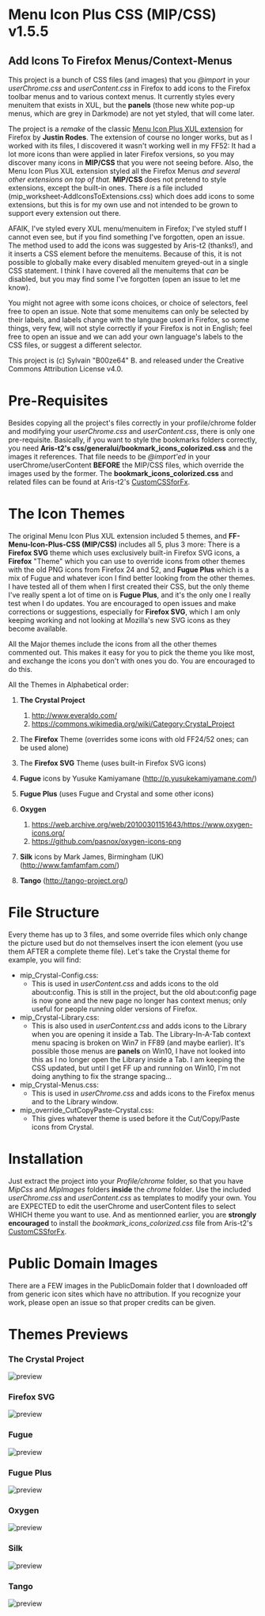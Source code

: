 # Menu Icon Plus CSS (MIP/CSS) v1.5.5
## Add Icons To Firefox Menus/Context-Menus

This project is a bunch of CSS files (and images) that you *@import* in your *userChrome.css* and *userContent.css* in Firefox to add icons to the Firefox toolbar menus and to various context menus. It currently styles every menuitem that exists in XUL, but the **panels** (those new white pop-up menus, which are grey in Darkmode) are not yet styled, that will come later.

The project is a *remake* of the classic [Menu Icon Plus XUL extension](http://www.codedawn.com/menu-icons-plus.php) for Firefox by **Justin Rodes**. The extension of course no longer works, but as I worked with its files, I discovered it wasn't working well in my FF52: It had a lot more icons than were applied in later Firefox versions, so you may discover many icons in **MIP/CSS** that you were not seeing before. Also, the Menu Icon Plus XUL extension styled all the Firefox Menus *and several other extensions on top of that.* **MIP/CSS** does not pretend to style extensions, except the built-in ones. There *is* a file included (mip_worksheet-AddIconsToExtensions.css) which does add icons to some extensions, but this is for my own use and not intended to be grown to support every extension out there.

AFAIK, I've styled every XUL menu/menuitem in Firefox; I've styled stuff I cannot even see, but if you find something I've forgotten, open an issue. The method used to add the icons was suggested by Aris-t2 (thanks!), and it inserts a CSS element before the menuitems. Because of this, it is not possible to globally make every disabled menuitem greyed-out in a single CSS statement. I think I have covered all the menuitems that *can* be disabled, but you may find some I've forgotten (open an issue to let me know).

You might not agree with some icons choices, or choice of selectors, feel free to open an issue. Note that some menuitems can only be selected by their labels, and labels change with the language used in Firefox, so some things, very few, will not style correctly if your Firefox is not in English; feel free to open an issue and we can add your own language's labels to the CSS files, or suggest a different selector.

This project is (c) Sylvain "B00ze64" B. and released under the Creative Commons Attribution License v4.0.

# Pre-Requisites

Besides copying all the project's files correctly in your profile/chrome folder and modifying your *userChrome.css* and *userContent.css*, there is only one pre-requisite. Basically, if you want to style the bookmarks folders correctly, you need **Aris-t2's css/generalui/bookmark_icons_colorized.css** and the images it references. That file needs to be *@import'ed* in your userChrome/userContent **BEFORE** the MIP/CSS files, which override the images used by the former. The **bookmark_icons_colorized.css** and related files can be found at Aris-t2's [CustomCSSforFx](https://github.com/Aris-t2/CustomCSSforFx).

# The Icon Themes

The original Menu Icon Plus XUL extension included 5 themes, and **FF-Menu-Icon-Plus-CSS (MIP/CSS)** includes all 5, plus 3 more: There is a **Firefox SVG** theme which uses exclusively built-in Firefox SVG icons, a **Firefox** "Theme" which you can use to override icons from other themes with the old PNG icons from Firefox 24 and 52, and **Fugue Plus** which is a mix of Fugue and whatever icon I find better looking from the other themes. I have tested all of them when I first created their CSS, but the only theme I've really spent a lot of time on is **Fugue Plus**, and it's the only one I really test when I do updates. You are encouraged to open issues and make corrections or suggestions, especially for **Firefox SVG**, which I am only keeping working and not looking at Mozilla's new SVG icons as they become available.

All the Major themes include the icons from all the other themes commented out. This makes it easy for you to pick the theme you like most, and exchange the icons you don't with ones you do. You are encouraged to do this.

All the Themes in Alphabetical order: 

1. **The Crystal Project**

    1. http://www.everaldo.com/
    2. https://commons.wikimedia.org/wiki/Category:Crystal_Project

2. The **Firefox** Theme (overrides some icons with old FF24/52 ones; can be used alone)

3. The **Firefox SVG** Theme (uses built-in Firefox SVG icons)

4. **Fugue** icons by Yusuke Kamiyamane (http://p.yusukekamiyamane.com/)

5. **Fugue Plus** (uses Fugue and Crystal and some other icons)

6. **Oxygen**

    1. https://web.archive.org/web/20100301151643/https://www.oxygen-icons.org/
    2. https://github.com/pasnox/oxygen-icons-png

7. **Silk** icons by Mark James, Birmingham (UK) (http://www.famfamfam.com/)

8. **Tango** (http://tango-project.org/)

# File Structure

Every theme has up to 3 files, and some override files which only change the picture used but do not themselves insert the icon element (you use them AFTER a complete theme file). Let's take the Crystal theme for example, you will find:

* mip_Crystal-Config.css:
    * This is used in *userContent.css* and adds icons to the old about:config. This is still in the project, but the old about:config page is now gone and the new page no longer has context menus; only useful for people running older versions of Firefox.
* mip_Crystal-Library.css:
    * This is also used in *userContent.css* and adds icons to the Library when you are opening it inside a Tab. The Library-In-A-Tab context menu spacing is broken on Win7 in FF89 (and maybe earlier). It's possible those menus are **panels** on Win10, I have not looked into this as I no longer open the Library inside a Tab. I am keeping the CSS updated, but until I get FF up and running on Win10, I'm not doing anything to fix the strange spacing...
* mip_Crystal-Menus.css:
    * This is used in *userChrome.css* and adds icons to the Firefox menus and to the Library window.
* mip_override_CutCopyPaste-Crystal.css:
    * This gives whatever theme is used before it the Cut/Copy/Paste icons from Crystal.

# Installation

Just extract the project into your *Profile/chrome* folder, so that you have *MipCss* and *MipImages* folders **inside** the *chrome* folder. Use the included *userChrome.css* and *userContent.css* as templates to modify your own. You are EXPECTED to edit the userChrome and userContent files to select WHICH theme you want to use. And as mentionned earlier, you are **strongly encouraged** to install the *bookmark_icons_colorized.css* file from Aris-t2's [CustomCSSforFx](https://github.com/Aris-t2/CustomCSSforFx).

# Public Domain Images

There are a FEW images in the PublicDomain folder that I downloaded off from generic icon sites which have no attribution. If you recognize your work, please open an issue so that proper credits can be given.

# Themes Previews

### The Crystal Project
![preview](preview_Crystal.jpg)
### Firefox SVG
![preview](preview_FirefoxSVG.jpg)
### Fugue
![preview](preview_Fugue.jpg)
### Fugue Plus
![preview](preview_FuguePlus.jpg)
### Oxygen
![preview](preview_Oxygen.jpg)
### Silk
![preview](preview_Silk.jpg)
### Tango
![preview](preview_Tango.jpg)

